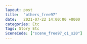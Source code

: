 ```yaml
---
layout: post
title:  "others_free97"
date:   2021-07-22 14:00:00 +0000
categories: Etc
Tags: Story Etc
SceneCode: ["scene_free97_q1_s20"]
---
```

